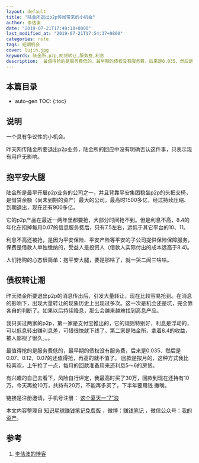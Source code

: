```yaml
---
layout: default
title: "陆金所退出p2p传闻带来的小机会"
author: 李佶澳
date: "2019-07-21T17:48:18+0800"
last_modified_at: "2019-07-21T17:54:37+0800"
categories: note
tags: 短期机会
cover: lujin.jpg
keywords: 陆金所,p2p,网贷转让,服务费,利息
description:  最值得抢的是服务费低的，最早期的债权没有服务费，后来是0.035、然后是0.07、0.12，0.07的还值得抢，再高的就不值了
---
```


## 本篇目录

* auto-gen TOC:
{:toc}

## 说明

一个具有争议性的小机会。

昨天网传陆金所要退出p2p业务，陆金所的回应中没有明确否认这件事，只表示现有用户无影响。

## 抱平安大腿

陆金所是最早开展p2p业务的公司之一，并且背靠平安集团稳坐p2p的头把交椅，是借贷余额（尚未到期的资产）最大的公司，最高时1500多亿，经过持续压缩、到期退出，现在还有900多亿。

它的p2p产品在最近一两年里都要抢，大部分时间抢不到。但是利息不高，8.4的年化在扣掉每月0.07的信息服务费后，只有7.5左右，远低于其它平台的10、11。

利息不高还被抢，是因为平安保险、平安产险等平安的子公司提供保险保障服务，保费是借款人单独缴纳的，受益人是投资人（借款人实际付出的成本远高于8.4)。

人们抢购的心态很简单：抱平安大腿，要是那啥了，就一哭二闹三啥啥。

## 债权转让潮

昨天陆金所要退出p2p的消息传出后，引发大量转让，现在比较容易抢到。在消息的影响下，出现大量转让的现象历史上出现过多次。这一次是机会还是坑，完全靠各自的判断了。如果以后持续降息，那么会越来越难找到高息产品。

我只买过两家的p2p，第一家是支付宝推出的，它的规则特别好，利息是浮动的，可以低息转出赚利息差，可惜很快就下线了。第二家是陆金所，拿着8.4的收益，被人鄙视了很久。。。

最值得抢的是服务费低的，最早期的债权没有服务费，后来是0.035、然后是0.07、0.12，0.07的还值得抢，再高的就不值了。
回款是按月的，这种方式我比较喜欢，上午抢了一点，每月的回款准备用来还利息5～6的房贷。

有兴趣的自己去看下，风险自行评定，我最高时买了30万，回款到现在还持有10万，今天再抢10万，共持有20万，不能再多买了，下半年要用钱 撇嘴。

链接是注册邀请，手机号注册： [这个夏天一“7”浪](https://promo.lu.com/lupromo/activity/v2/H5/LP_20190701_btjDZwt?marketFeedbackCode=eyJ1cmxUaWQiOiI1Mzk5NjI4IiwidXJsU291cmNlIjoiTUIwMDMiLCJub3RpZnlVayI6IiJ9)


本文内容整理自 [知识星球赚钱笔记免费版](https://t.zsxq.com/Jyzr7EQ) ，微博：[赚钱笔记](https://weibo.com/6876203019/profile?rightmod=1&wvr=6&mod=personinfo&is_all=1) ，微信公众号：[我的资产](https://www.lijiaocn.com/img/invest.jpg)。

## 参考

1. [李佶澳的博客][1]

[1]: https://www.lijiaocn.com "李佶澳的博客"


